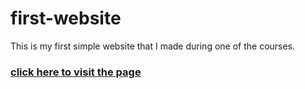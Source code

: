 # first-website
This is my first simple website that I made during one of the courses.
### [click here to visit the page](https://marekzemla.github.io/Marks-Bonsai-ver.1/)

